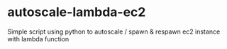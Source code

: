 # autoscale-lambda-ec2
Simple script using python to autoscale / spawn &amp; respawn ec2 instance with lambda function
